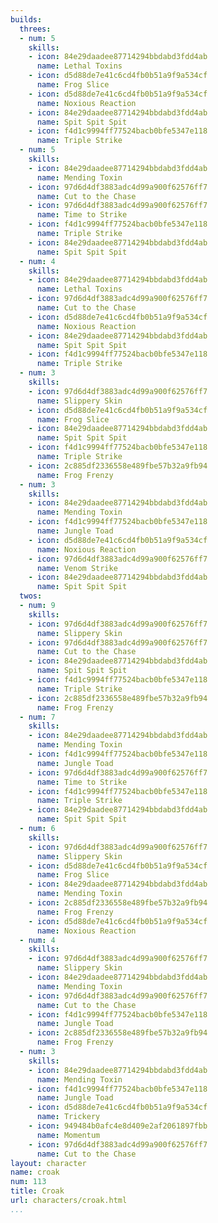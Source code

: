```yaml
---
builds:
  threes:
  - num: 5
    skills:
    - icon: 84e29daadee87714294bbdabd3fdd4ab
      name: Lethal Toxins
    - icon: d5d88de7e41c6cd4fb0b51a9f9a534cf
      name: Frog Slice
    - icon: d5d88de7e41c6cd4fb0b51a9f9a534cf
      name: Noxious Reaction
    - icon: 84e29daadee87714294bbdabd3fdd4ab
      name: Spit Spit Spit
    - icon: f4d1c9994ff77524bacb0bfe5347e118
      name: Triple Strike
  - num: 5
    skills:
    - icon: 84e29daadee87714294bbdabd3fdd4ab
      name: Mending Toxin
    - icon: 97d6d4df3883adc4d99a900f62576ff7
      name: Cut to the Chase
    - icon: 97d6d4df3883adc4d99a900f62576ff7
      name: Time to Strike
    - icon: f4d1c9994ff77524bacb0bfe5347e118
      name: Triple Strike
    - icon: 84e29daadee87714294bbdabd3fdd4ab
      name: Spit Spit Spit
  - num: 4
    skills:
    - icon: 84e29daadee87714294bbdabd3fdd4ab
      name: Lethal Toxins
    - icon: 97d6d4df3883adc4d99a900f62576ff7
      name: Cut to the Chase
    - icon: d5d88de7e41c6cd4fb0b51a9f9a534cf
      name: Noxious Reaction
    - icon: 84e29daadee87714294bbdabd3fdd4ab
      name: Spit Spit Spit
    - icon: f4d1c9994ff77524bacb0bfe5347e118
      name: Triple Strike
  - num: 3
    skills:
    - icon: 97d6d4df3883adc4d99a900f62576ff7
      name: Slippery Skin
    - icon: d5d88de7e41c6cd4fb0b51a9f9a534cf
      name: Frog Slice
    - icon: 84e29daadee87714294bbdabd3fdd4ab
      name: Spit Spit Spit
    - icon: f4d1c9994ff77524bacb0bfe5347e118
      name: Triple Strike
    - icon: 2c885df2336558e489fbe57b32a9fb94
      name: Frog Frenzy
  - num: 3
    skills:
    - icon: 84e29daadee87714294bbdabd3fdd4ab
      name: Mending Toxin
    - icon: f4d1c9994ff77524bacb0bfe5347e118
      name: Jungle Toad
    - icon: d5d88de7e41c6cd4fb0b51a9f9a534cf
      name: Noxious Reaction
    - icon: 97d6d4df3883adc4d99a900f62576ff7
      name: Venom Strike
    - icon: 84e29daadee87714294bbdabd3fdd4ab
      name: Spit Spit Spit
  twos:
  - num: 9
    skills:
    - icon: 97d6d4df3883adc4d99a900f62576ff7
      name: Slippery Skin
    - icon: 97d6d4df3883adc4d99a900f62576ff7
      name: Cut to the Chase
    - icon: 84e29daadee87714294bbdabd3fdd4ab
      name: Spit Spit Spit
    - icon: f4d1c9994ff77524bacb0bfe5347e118
      name: Triple Strike
    - icon: 2c885df2336558e489fbe57b32a9fb94
      name: Frog Frenzy
  - num: 7
    skills:
    - icon: 84e29daadee87714294bbdabd3fdd4ab
      name: Mending Toxin
    - icon: f4d1c9994ff77524bacb0bfe5347e118
      name: Jungle Toad
    - icon: 97d6d4df3883adc4d99a900f62576ff7
      name: Time to Strike
    - icon: f4d1c9994ff77524bacb0bfe5347e118
      name: Triple Strike
    - icon: 84e29daadee87714294bbdabd3fdd4ab
      name: Spit Spit Spit
  - num: 6
    skills:
    - icon: 97d6d4df3883adc4d99a900f62576ff7
      name: Slippery Skin
    - icon: d5d88de7e41c6cd4fb0b51a9f9a534cf
      name: Frog Slice
    - icon: 84e29daadee87714294bbdabd3fdd4ab
      name: Mending Toxin
    - icon: 2c885df2336558e489fbe57b32a9fb94
      name: Frog Frenzy
    - icon: d5d88de7e41c6cd4fb0b51a9f9a534cf
      name: Noxious Reaction
  - num: 4
    skills:
    - icon: 97d6d4df3883adc4d99a900f62576ff7
      name: Slippery Skin
    - icon: 84e29daadee87714294bbdabd3fdd4ab
      name: Mending Toxin
    - icon: 97d6d4df3883adc4d99a900f62576ff7
      name: Cut to the Chase
    - icon: f4d1c9994ff77524bacb0bfe5347e118
      name: Jungle Toad
    - icon: 2c885df2336558e489fbe57b32a9fb94
      name: Frog Frenzy
  - num: 3
    skills:
    - icon: 84e29daadee87714294bbdabd3fdd4ab
      name: Mending Toxin
    - icon: f4d1c9994ff77524bacb0bfe5347e118
      name: Jungle Toad
    - icon: d5d88de7e41c6cd4fb0b51a9f9a534cf
      name: Trickery
    - icon: 949484b0afc4e8d409e2af2061897fbb
      name: Momentum
    - icon: 97d6d4df3883adc4d99a900f62576ff7
      name: Cut to the Chase
layout: character
name: croak
num: 113
title: Croak
url: characters/croak.html
...
```

